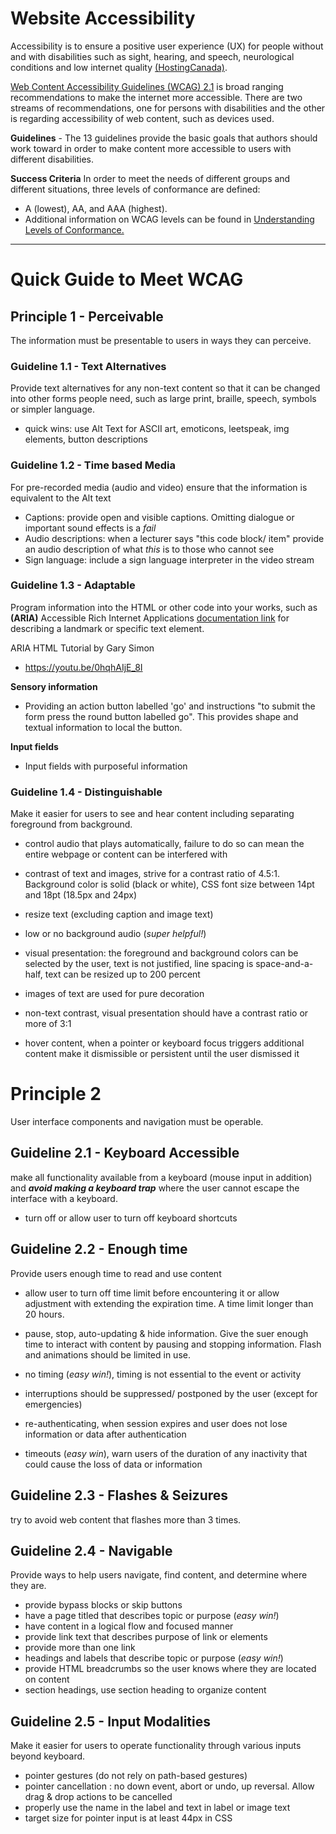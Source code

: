 
# Website Accessibility

Accessibility is to ensure a positive user experience (UX) for people without and with disabilities such as sight, hearing, and speech, neurological conditions and low internet quality [(HostingCanada)](https://hostingcanada.org/canadian-website-accessibility-guidelines/). 

[Web Content Accessibility Guidelines (WCAG) 2.1](https://www.w3.org/TR/2018/REC-WCAG21-20180605/) is broad ranging recommendations to make the internet more accessible. There are two streams of recommendations, one for persons with disabilities and the other is regarding accessibility of web content, such as devices used. 


**Guidelines** - The 13 guidelines provide the basic goals that authors should work toward in order to make content more accessible to users with different disabilities.


**Success Criteria** In order to meet the needs of different groups and different situations, three levels of conformance are defined: 
- A (lowest), AA, and AAA (highest). 
- Additional information on WCAG levels can be found in [Understanding Levels of Conformance.](https://www.w3.org/WAI/WCAG21/Understanding/conformance#levels)



---
# Quick Guide to Meet WCAG

## Principle 1 - Perceivable

The information must be presentable to users in ways they can perceive. 

### Guideline 1.1 - Text Alternatives

Provide text alternatives for any non-text content so that it can be changed into other forms people need, such as large print, braille, speech, symbols or simpler language.

- quick wins: use Alt Text for ASCII art, emoticons, leetspeak, img elements, button descriptions


### Guideline 1.2 - Time based Media

For pre-recorded media (audio and video) ensure that the information is equivalent to the Alt text

- Captions: provide open and visible captions. Omitting dialogue or important sound effects is a *fail*
- Audio descriptions: when a lecturer says "this code block/ item" provide an audio description of what *this* is to those who cannot see
- Sign language: include a sign language interpreter in the video stream


### Guideline 1.3 - Adaptable

Program information into the HTML or other code into your works, such as 
**(ARIA)** Accessible Rich Internet Applications [documentation link](https://www.w3.org/TR/wai-aria/) for describing a landmark or specific text element.

ARIA HTML Tutorial by Gary Simon
- https://youtu.be/0hqhAIjE_8I

**Sensory information**
- Providing an action button labelled 'go' and instructions "to submit the form press the round button labelled go". This provides shape and textual information to local the button.

**Input fields**
- Input fields with purposeful information


### Guideline 1.4 - Distinguishable

Make it easier for users to see and hear content including separating foreground from background.

- control audio that plays automatically, failure to do so can mean the entire webpage or content can be interfered with

- contrast of text and images, strive for a contrast ratio of 4.5:1. Background color is solid (black or white), CSS font size between 14pt and 18pt (18.5px and 24px)

- resize text (excluding caption and image text)

- low or no background audio (*super helpful!*)

- visual presentation: the foreground and background colors can be selected by the user, text is not justified, line spacing is space-and-a-half, text can be resized up to 200 percent

- images of text are used for pure decoration

- non-text contrast, visual presentation should have a contrast ratio or more of 3:1

- hover content, when a pointer or keyboard focus triggers additional content make it dismissible or persistent until the user dismissed it



# Principle 2

User interface components and navigation must be operable.

## Guideline 2.1 - Keyboard Accessible

make all functionality available from a keyboard (mouse input in addition) and ***avoid making a keyboard trap*** where the user cannot escape the interface with a keyboard.

- turn off or allow user to turn off keyboard shortcuts

## Guideline 2.2 - Enough time

Provide users enough time to read and use content

- allow user to turn off time limit before encountering it or allow adjustment with extending the expiration time. A time limit longer than 20 hours. 

- pause, stop, auto-updating & hide information. Give the suer enough time to interact with content by pausing and stopping information. Flash and animations should be limited in use.

- no timing (*easy win!*), timing is not essential to the event or activity

- interruptions should be suppressed/ postponed by the user (except for emergencies)

- re-authenticating, when session expires and user does not lose information or data after authentication

- timeouts (*easy win*), warn users of the duration of any inactivity that could cause the loss of data or information



## Guideline 2.3 - Flashes & Seizures

try to avoid web content that flashes more than 3 times.



## Guideline 2.4 - Navigable 

Provide ways to help users navigate, find content, and determine where they are.

- provide bypass blocks or skip buttons 
- have a page titled that describes topic or purpose (*easy win!*)
- have content in a logical flow and focused manner
- provide link text that describes purpose of link or elements
- provide more than one link
- headings and labels that describe topic or purpose (*easy win!*)
- provide HTML breadcrumbs so the user knows where they are located on content
- section headings, use section heading to organize content



## Guideline 2.5 - Input Modalities

Make it easier for users to operate functionality through various inputs beyond keyboard.

- pointer gestures (do not rely on path-based gestures)
- pointer cancellation : no down event, abort or undo, up reversal. Allow drag & drop actions to be cancelled
- properly use the name in the label and text in label or image text
- target size for pointer input is at least 44px in CSS
























